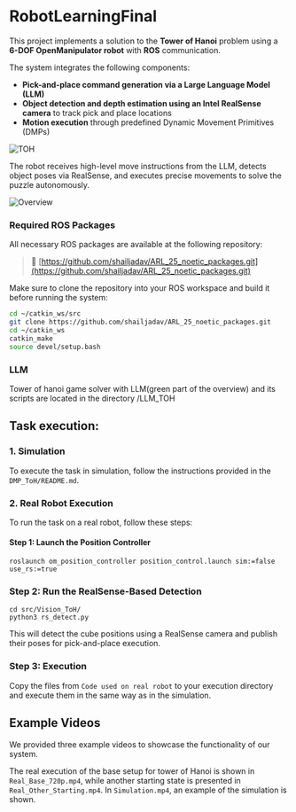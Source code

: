 # RobotLearningFinal
This project implements a solution to the **Tower of Hanoi** problem using a **6-DOF OpenManipulator robot** with **ROS** communication.

The system integrates the following components:

- **Pick-and-place command generation via a Large Language Model (LLM)**  
- **Object detection and depth estimation using an Intel RealSense camera** to track pick and place locations  
- **Motion execution** through predefined Dynamic Movement Primitives (DMPs)

![TOH](RL_OM_TOH.gif)

The robot receives high-level move instructions from the LLM, detects object poses via RealSense, and executes precise movements to solve the puzzle autonomously.

![Overview](Overview.png)

### Required ROS Packages

All necessary ROS packages are available at the following repository:

> 🔗 [https://github.com/shailjadav/ARL_25_noetic_packages.git](https://github.com/shailjadav/ARL_25_noetic_packages.git)

Make sure to clone the repository into your ROS workspace and build it before running the system:

```bash
cd ~/catkin_ws/src
git clone https://github.com/shailjadav/ARL_25_noetic_packages.git
cd ~/catkin_ws
catkin_make
source devel/setup.bash
```

### LLM
Tower of hanoi game solver with LLM(green part of the overview) and its scripts are located in the directory /LLM_TOH

## Task execution:
### 1. Simulation

To execute the task in simulation, follow the instructions provided in the `DMP_ToH/README.md`.

### 2. Real Robot Execution

To run the task on a real robot, follow these steps:

#### Step 1: Launch the Position Controller

```
roslaunch om_position_controller position_control.launch sim:=false use_rs:=true
```

### Step 2: Run the RealSense-Based Detection

```
cd src/Vision_ToH/
python3 rs_detect.py
```
This will detect the cube positions using a RealSense camera and publish their poses for pick-and-place execution.
### Step 3: Execution

Copy the files from `Code used on real robot` to your execution directory and execute them in the same way as in the simulation.


## Example Videos

We provided three example videos to showcase the functionality of our system.

The real execution of the base setup for tower of Hanoi is shown in `Real_Base_720p.mp4`, while another starting state is presented in `Real_Other_Starting.mp4`.
In `Simulation.mp4`, an example of the simulation is shown.
